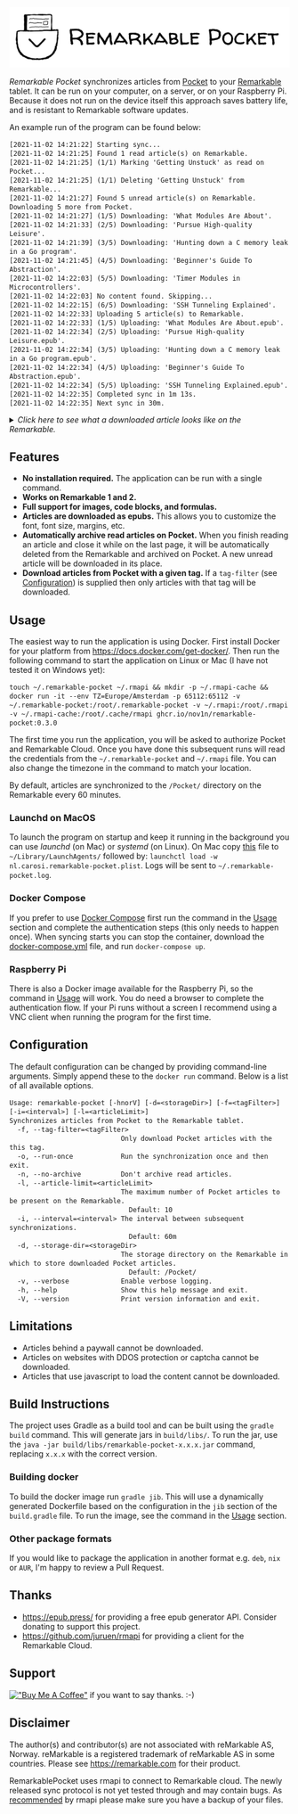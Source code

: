 ![Example article](assets/logo-title.png)

*Remarkable Pocket* synchronizes articles from [Pocket](https://getpocket.com) to
your [Remarkable](https://remarkable.com/) tablet. It can be run on your computer, on a server, or on your Raspberry Pi. Because it does not
run on the device itself this approach saves battery life, and is resistant to Remarkable software updates.

An example run of the program can be found below:

```
[2021-11-02 14:21:22] Starting sync...
[2021-11-02 14:21:25] Found 1 read article(s) on Remarkable.
[2021-11-02 14:21:25] (1/1) Marking 'Getting Unstuck' as read on Pocket...
[2021-11-02 14:21:25] (1/1) Deleting 'Getting Unstuck' from Remarkable...
[2021-11-02 14:21:27] Found 5 unread article(s) on Remarkable. Downloading 5 more from Pocket.
[2021-11-02 14:21:27] (1/5) Downloading: 'What Modules Are About'.
[2021-11-02 14:21:33] (2/5) Downloading: 'Pursue High-quality Leisure'.
[2021-11-02 14:21:39] (3/5) Downloading: 'Hunting down a C memory leak in a Go program'.
[2021-11-02 14:21:45] (4/5) Downloading: 'Beginner's Guide To Abstraction'.
[2021-11-02 14:22:03] (5/5) Downloading: 'Timer Modules in Microcontrollers'.
[2021-11-02 14:22:03] No content found. Skipping...
[2021-11-02 14:22:15] (6/5) Downloading: 'SSH Tunneling Explained'.
[2021-11-02 14:22:33] Uploading 5 article(s) to Remarkable.
[2021-11-02 14:22:33] (1/5) Uploading: 'What Modules Are About.epub'.
[2021-11-02 14:22:34] (2/5) Uploading: 'Pursue High-quality Leisure.epub'.
[2021-11-02 14:22:34] (3/5) Uploading: 'Hunting down a C memory leak in a Go program.epub'.
[2021-11-02 14:22:34] (4/5) Uploading: 'Beginner's Guide To Abstraction.epub'.
[2021-11-02 14:22:34] (5/5) Uploading: 'SSH Tunneling Explained.epub'.
[2021-11-02 14:22:35] Completed sync in 1m 13s.
[2021-11-02 14:22:35] Next sync in 30m.
```

<details><summary><i>Click here to see what a downloaded article looks like on the Remarkable.</i></summary>
<img src="assets/article-small.jpg" alt="An example article on the Remarkable.">
</details>

## Features

- **No installation required.** The application can be run with a single command.
- **Works on Remarkable 1 and 2.**
- **Full support for images, code blocks, and formulas.**
- **Articles are downloaded as epubs.** This allows you to customize the font, font size, margins, etc.
- **Automatically archive read articles on Pocket.** When you finish reading an article and close it while on the last
  page, it will be automatically deleted from the Remarkable and archived on Pocket. A new unread article will be
  downloaded in its place.
- **Download articles from Pocket with a given tag.** If a `tag-filter` (see [Configuration](#configuration)) is
  supplied then only articles with that tag will be downloaded.

## Usage

The easiest way to run the application is using Docker. First install Docker for your platform
from https://docs.docker.com/get-docker/. Then run the following command to start the application on Linux or Mac (I
have not tested it on Windows yet):

```
touch ~/.remarkable-pocket ~/.rmapi && mkdir -p ~/.rmapi-cache && docker run -it --env TZ=Europe/Amsterdam -p 65112:65112 -v ~/.remarkable-pocket:/root/.remarkable-pocket -v ~/.rmapi:/root/.rmapi -v ~/.rmapi-cache:/root/.cache/rmapi ghcr.io/nov1n/remarkable-pocket:0.3.0
```

The first time you run the application, you will be asked to authorize Pocket and Remarkable Cloud. Once you have done
this subsequent runs will read the credentials from the `~/.remarkable-pocket` and `~/.rmapi` file. You can also change
the timezone in the command to match your location.

By default, articles are synchronized to the `/Pocket/` directory on the Remarkable every 60 minutes.

### Launchd on MacOS
To launch the program on startup and keep it running in the background you can use *launchd* (on Mac)
or *systemd* (on Linux). On Mac copy [this](nl.carosi.remarkable-pocket.plist) file to `~/Library/LaunchAgents/`
followed by: `launchctl load -w nl.carosi.remarkable-pocket.plist`. Logs will be sent to `~/.remarkable-pocket.log`.

### Docker Compose

If you prefer to use [Docker Compose](https://docs.docker.com/compose/) first run the command in the [Usage](#usage) section and complete the authentication steps (this only needs to happen once). When syncing starts you can stop the container, download the [docker-compose.yml](docker-compose.yml) file, and run `docker-compose up`.

### Raspberry Pi

There is also a Docker image available for the Raspberry Pi, so the command in [Usage](#usage) will work. You do need a
browser to complete the authentication flow. If your Pi runs without a screen I recommend using a VNC client when
running the program for the first time.

## Configuration

The default configuration can be changed by providing command-line arguments. Simply append these to the `docker run`
command. Below is a list of all available options.

```
Usage: remarkable-pocket [-hnorV] [-d=<storageDir>] [-f=<tagFilter>] [-i=<interval>] [-l=<articleLimit>]
Synchronizes articles from Pocket to the Remarkable tablet.
  -f, --tag-filter=<tagFilter>
                            Only download Pocket articles with the this tag.
  -o, --run-once            Run the synchronization once and then exit.
  -n, --no-archive          Don't archive read articles.
  -l, --article-limit=<articleLimit>
                            The maximum number of Pocket articles to be present on the Remarkable.
                              Default: 10
  -i, --interval=<interval> The interval between subsequent synchronizations.
                              Default: 60m
  -d, --storage-dir=<storageDir>
                            The storage directory on the Remarkable in which to store downloaded Pocket articles.
                              Default: /Pocket/
  -v, --verbose             Enable verbose logging.
  -h, --help                Show this help message and exit.
  -V, --version             Print version information and exit.

```

## Limitations

- Articles behind a paywall cannot be downloaded.
- Articles on websites with DDOS protection or captcha cannot be downloaded.
- Articles that use javascript to load the content cannot be downloaded.

## Build Instructions

The project uses Gradle as a build tool and can be built using the `gradle build` command. This will generate jars
in `build/libs/`. To run the jar, use the `java -jar build/libs/remarkable-pocket-x.x.x.jar` command, replacing `x.x.x`
with the correct version.

### Building docker

To build the docker image run `gradle jib`. This will use a dynamically generated Dockerfile based on the configuration
in the `jib` section of the `build.gradle` file. To run the image, see the command in the [Usage](#usage) section.

### Other package formats

If you would like to package the application in another format e.g. `deb`, `nix` or `AUR`, I'm happy to review a Pull
Request.

## Thanks

- https://epub.press/ for providing a free epub generator API. Consider donating to support this project.
- https://github.com/juruen/rmapi for providing a client for the Remarkable Cloud.

## Support

[!["Buy Me A Coffee"](https://www.buymeacoffee.com/assets/img/custom_images/orange_img.png)](https://www.buymeacoffee.com/nov1n)
if you want to say thanks. :-)

## Disclaimer
The author(s) and contributor(s) are not associated with reMarkable AS, Norway. reMarkable is a registered trademark of
reMarkable AS in some countries. Please see https://remarkable.com for their product.

RemarkablePocket uses rmapi to connect to Remarkable cloud. The newly released sync protocol is not yet tested through
and may contain bugs.
As [recommended](https://github.com/juruen/rmapi#warning-experimental-support-for-the-new-sync-protocol) by rmapi please
make sure you have a backup of your files.
